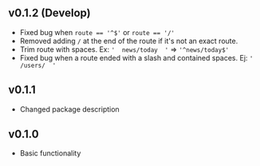 v0.1.2 (Develop)
---
* Fixed bug when `route == '^$'` or `route == '/'`
* Removed adding `/` at the end of the route if it's not an exact route.
* Trim route with spaces. Ex: `'  news/today  '` => `'^news/today$'`
* Fixed bug when a route ended with a slash and contained spaces. Ej: `'  /users/  '`

v0.1.1
---
* Changed package description

v0.1.0
---
* Basic functionality